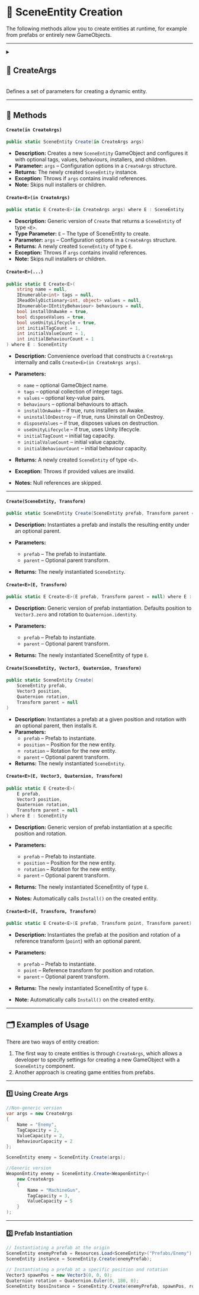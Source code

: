 # 🧩 SceneEntity Creation

The following methods allow you to create entities at runtime, for example from prefabs or entirely new GameObjects.

---

<details>
  <summary>
    <h2 id="create-args"> 🧩 CreateArgs</h2>
    <br> Defines a set of parameters for creating a dynamic entity.
  </summary>
<br>

```csharp
[Serializable]  
public struct CreateArgs
```

### 🧱 Fields

#### `Name`

```csharp
public string name;
```

- **Description:** Name of the entity (Unity object name).

#### `Tags`

```csharp
public IEnumerable<int> tags;
```

- **Description:** Optional tags to assign to the entity.

#### `Values`

```csharp
public IReadOnlyDictionary<int, object> values;
```

- **Description:** Optional key-value pairs assigned to the entity.

#### `Behaviours`

```csharp
public IEnumerable<IEntityBehaviour> behaviours;
```

- **Description:** Optional behaviours attached to the entity.

#### `SceneInstallers`

```csharp
public List<SceneEntityInstaller> sceneInstallers;
```

- **Description:** Optional **MonoBehaviour installers** to run in the scene.

#### `ScriptableInstallers`

```csharp
public List<ScriptableEntityInstaller> scriptableInstallers;
```

- **Description:** Optional **ScriptableObject installers** to run.

#### `Children`

```csharp
public List<SceneEntity> children;
```

- **Description:** Optional child entities attached to this entity.

#### `InitialTagCapacity`

```csharp
public int initialTagCapacity;
```

- **Description:** Initial capacity for tags.

#### `InitialValueCapacity`

```csharp
public int initialValueCapacity;
```

- **Description:** Initial capacity for values.

#### `InitialBehaviourCapacity`

```csharp
public int initialBehaviourCapacity;
```

- **Description:** Initial capacity for behaviours.

#### `InstallOnAwake`

```csharp
public bool installOnAwake;
```

- **Description:** If true, the entity installs automatically on **Awake**.

#### `UninstallOnDestroy`

```csharp
public bool uninstallOnDestroy;
```

- **Description:** If true, the entity uninstalls automatically on **Destroy**.

#### `DisposeValues`

```csharp
public bool disposeValues;
```

- **Description:** If true, values are disposed when the entity is destroyed.

#### `UseUnityLifecycle`

```csharp
public bool useUnityLifecycle;
```

- **Description:** If true, uses Unity lifecycle methods (**Awake**, **OnEnable**, **OnDisable**, **OnDestroy**).

</details>

---

## 🏹 Methods

#### `Create(in CreateArgs)`

```csharp
public static SceneEntity Create(in CreateArgs args)  
```

- **Description:** Creates a new `SceneEntity` GameObject and configures it with optional tags, values, behaviours,
  installers, and children.
- **Parameter:** `args` – Configuration options in a `CreateArgs` structure.
- **Returns:** The newly created `SceneEntity` instance.
- **Exception:** Throws if `args` contains invalid references.
- **Note:** Skips null installers or children.

#### `Create<E>(in CreateArgs)`

```csharp
public static E Create<E>(in CreateArgs args) where E : SceneEntity  
```

- **Description:** Generic version of `Create` that returns a `SceneEntity` of type `<E>`.
- **Type Parameter:** `E` – The type of SceneEntity to create.
- **Parameter:** `args` – Configuration options in a `CreateArgs` structure.
- **Returns:** A newly created `SceneEntity` of type `E`.
- **Exception:** Throws if `args` contains invalid references.
- **Note:** Skips null installers or children.

#### `Create<E>(...)`

```csharp
public static E Create<E>(  
    string name = null,  
    IEnumerable<int> tags = null,  
    IReadOnlyDictionary<int, object> values = null,  
    IEnumerable<IEntityBehaviour> behaviours = null,  
    bool installOnAwake = true,  
    bool disposeValues = true,  
    bool useUnityLifecycle = true,  
    int initialTagCount = 1,  
    int initialValueCount = 1,  
    int initialBehaviourCount = 1  
) where E : SceneEntity  
```

- **Description:** Convenience overload that constructs a `CreateArgs` internally and calls
  `Create<E>(in CreateArgs args)`.
- **Parameters:**
    - `name` – optional GameObject name.
    - `tags` – optional collection of integer tags.
    - `values` – optional key-value pairs.
    - `behaviours` – optional behaviours to attach.
    - `installOnAwake` – if true, runs installers on Awake.
    - `uninstallOnDestroy` – if true, runs Uninstall on OnDestroy.
    - `disposeValues` – if true, disposes values on destruction.
    - `useUnityLifecycle` – if true, uses Unity lifecycle.
    - `initialTagCount` – initial tag capacity.
    - `initialValueCount` – initial value capacity.
    - `initialBehaviourCount` – initial behaviour capacity.

- **Returns:** A newly created `SceneEntity` of type `<E>`.
- **Exception:** Throws if provided values are invalid.
- **Notes:** Null references are skipped.

---

#### `Create(SceneEntity, Transform)`

```csharp
public static SceneEntity Create(SceneEntity prefab, Transform parent = null)  
```

- **Description:** Instantiates a prefab and installs the resulting entity under an optional parent.
- **Parameters:**
    - `prefab` – The prefab to instantiate.
    - `parent` – Optional parent transform.

- **Returns:** The newly instantiated `SceneEntity`.

#### `Create<E>(E, Transform)`

```csharp
public static E Create<E>(E prefab, Transform parent = null) where E : SceneEntity  
```

- **Description:** Generic version of prefab instantiation. Defaults position to `Vector3.zero` and rotation to
  `Quaternion.identity`.
- **Parameters:**
    - `prefab` – Prefab to instantiate.
    - `parent` – Optional parent transform.

- **Returns:** The newly instantiated SceneEntity of type `E`.

#### `Create(SceneEntity, Vector3, Quaternion, Transform)`

```csharp
public static SceneEntity Create(
    SceneEntity prefab,
    Vector3 position,
    Quaternion rotation,
    Transform parent = null
)  
```

- **Description:** Instantiates a prefab at a given position and rotation with an optional parent, then installs it.
- **Parameters:**
    - `prefab` – Prefab to instantiate.
    - `position` – Position for the new entity.
    - `rotation` – Rotation for the new entity.
    - `parent` – Optional parent transform.
- **Returns:** The newly instantiated `SceneEntity`.

#### `Create<E>(E, Vector3, Quaternion, Transform)`

```csharp
public static E Create<E>(
    E prefab,
    Vector3 position,
    Quaternion rotation,
    Transform parent = null
) where E : SceneEntity  
```

- **Description:** Generic version of prefab instantiation at a specific position and rotation.

- **Parameters:**
    - `prefab` – Prefab to instantiate.
    - `position` – Position for the new entity.
    - `rotation` – Rotation for the new entity.
    - `parent` – Optional parent transform.

- **Returns:** The newly instantiated SceneEntity of type `E`.
- **Notes:** Automatically calls `Install()` on the created entity.

#### `Create<E>(E, Transform, Transform)`

```csharp
public static E Create<E>(E prefab, Transform point, Transform parent) where E : SceneEntity  
```

- **Description:** Instantiates the prefab at the position and rotation of a reference transform (`point`) with an
  optional parent.
- **Parameters:**
    - `prefab` – Prefab to instantiate.
    - `point` – Reference transform for position and rotation.
    - `parent` – Optional parent transform.

- **Returns:** The newly instantiated SceneEntity of type `E`.
- **Note:** Automatically calls `Install()` on the created entity.

---

## 🗂 Examples of Usage

There are two ways of entity creation:

1. The first way to create entities is through `CreateArgs`, which allows a developer to specify settings for creating a
   new GameObject with a `SceneEntity` component.
2. Another approach is creating game entities from prefabs.

---

### 1️⃣ Using Create Args

```csharp
//Non-generic version
var args = new CreateArgs
{
    Name = "Enemy",
    TagCapacity = 2,
    ValueCapacity = 2,
    BehaviourCapacity = 2
};

SceneEntity enemy = SceneEntity.Create(args);
```

```csharp
//Generic version
WeaponEntity enemy = SceneEntity.Create<WeaponEntity>(
    new CreateArgs
    {
        Name = "MachineGun",
        TagCapacity = 3,
        ValueCapacity = 5
    }
);
```

---

### 2️⃣ Prefab Instantiation

```csharp
// Instantiating a prefab at the origin
SceneEntity enemyPrefab = Resources.Load<SceneEntity>("Prefabs/Enemy");
SceneEntity instance = SceneEntity.Create(enemyPrefab);
```

```csharp
// Instantiating a prefab at a specific position and rotation
Vector3 spawnPos = new Vector3(0, 0, 0);
Quaternion rotation = Quaternion.Euler(0, 180, 0);
SceneEntity bossInstance = SceneEntity.Create(enemyPrefab, spawnPos, rotation);
```
